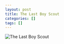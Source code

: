 ```yaml
---
layout: post
title: The Last Boy Scout
categories: []
tags: []
---
```

![The Last Boy Scout](https://m.media-amazon.com/images/M/MV5BN2QxYjAwNDUtYWIzMC00ZTg3LTg5YjMtOGM4YzAyZmUxMzI2XkEyXkFqcGdeQXVyNjU0OTQ0OTY@._V1.jpg)
